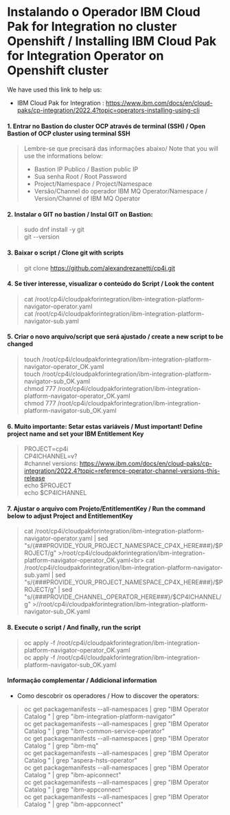 # Instalando o Operador IBM Cloud Pak for Integration no cluster Openshift / Installing IBM Cloud Pak for Integration Operator on Openshift cluster

We have used this link to help us: 
- IBM Cloud Pak for Integration : https://www.ibm.com/docs/en/cloud-paks/cp-integration/2022.4?topic=operators-installing-using-cli

#### 1. Entrar no Bastion do cluster OCP através de terminal (SSH) / Open Bastion of OCP cluster using terminal SSH
> Lembre-se que precisará das informações abaixo/ Note that you will use the informations below:<br>
> - Bastion IP Publico / Bastion public IP<br>
> - Sua senha Root / Root Password<br>
> - Project/Namespace / Project/Namespace<br>
> - Versão/Channel do operador IBM MQ Operator/Namespace / Version/Channel of IBM MQ Operator

#### 2. Instalar o GIT no bastion / Instal GIT on Bastion:
> sudo dnf install -y git<br>
> git --version

#### 3. Baixar o script / Clone git with scripts
> git clone https://github.com/alexandrezanetti/cp4i.git

#### 4. Se tiver interesse, visualizar o conteúdo do Script / Look the content
> cat /root/cp4i/cloudpakforintegration/ibm-integration-platform-navigator-operator.yaml<br>
> cat /root/cp4i/cloudpakforintegration/ibm-integration-platform-navigator-sub.yaml<br>

#### 5. Criar o novo arquivo/script que será ajustado / create a new script to be changed
> touch /root/cp4i/cloudpakforintegration/ibm-integration-platform-navigator-operator_OK.yaml<br>
> touch /root/cp4i/cloudpakforintegration/ibm-integration-platform-navigator-sub_OK.yaml<br>
> chmod 777 /root/cp4i/cloudpakforintegration/ibm-integration-platform-navigator-operator_OK.yaml<br>
> chmod 777 /root/cp4i/cloudpakforintegration/ibm-integration-platform-navigator-sub_OK.yaml

#### 6. Muito importante: Setar estas variáveis / Must important! Define project name and set your IBM Entitlement Key
> PROJECT=cp4i<br>
> CP4ICHANNEL=v?<br>
> #channel versions: https://www.ibm.com/docs/en/cloud-paks/cp-integration/2022.4?topic=reference-operator-channel-versions-this-release<br>
> echo $PROJECT<br>
> echo $CP4ICHANNEL

#### 7. Ajustar o arquivo com Projeto/EntitlementKey / Run the command below to adjust Project and EntitlementKey
> cat /root/cp4i/cloudpakforintegration/ibm-integration-platform-navigator-operator.yaml | sed "s/{###PROVIDE_YOUR_PROJECT_NAMESPACE_CP4X_HERE###}/$PROJECT/g" >/root/cp4i/cloudpakforintegration/ibm-integration-platform-navigator-operator_OK.yaml<br>
> cat /root/cp4i/cloudpakforintegration/ibm-integration-platform-navigator-sub.yaml | sed "s/{###PROVIDE_YOUR_PROJECT_NAMESPACE_CP4X_HERE###}/$PROJECT/g" | sed "s/{###PROVIDE_CHANNEL_OPERATOR_HERE###}/$CP4ICHANNEL/g" >//root/cp4i/cloudpakforintegration/ibm-integration-platform-navigator-sub_OK.yaml

#### 8. Execute o script / And finally, run the script
> oc apply -f /root/cp4i/cloudpakforintegration/ibm-integration-platform-navigator-operator_OK.yaml<br>
> oc apply -f /root/cp4i/cloudpakforintegration/ibm-integration-platform-navigator-sub_OK.yaml

#### Informação complementar / Addicional information
- Como descobrir os operadores / How to discover the operators:
> oc get packagemanifests --all-namespaces | grep "IBM Operator Catalog " | grep "ibm-integration-platform-navigator"<br>
> oc get packagemanifests --all-namespaces | grep "IBM Operator Catalog " | grep "ibm-common-service-operator"<br>
> oc get packagemanifests --all-namespaces | grep "IBM Operator Catalog " | grep "ibm-mq"<br>
> oc get packagemanifests --all-namespaces | grep "IBM Operator Catalog " | grep "aspera-hsts-operator"<br>
> oc get packagemanifests --all-namespaces | grep "IBM Operator Catalog " | grep "ibm-apiconnect"<br>
> oc get packagemanifests --all-namespaces | grep "IBM Operator Catalog " | grep "ibm-appconnect"<br>
> oc get packagemanifests --all-namespaces | grep "IBM Operator Catalog " | grep "ibm-appconnect"<br>
